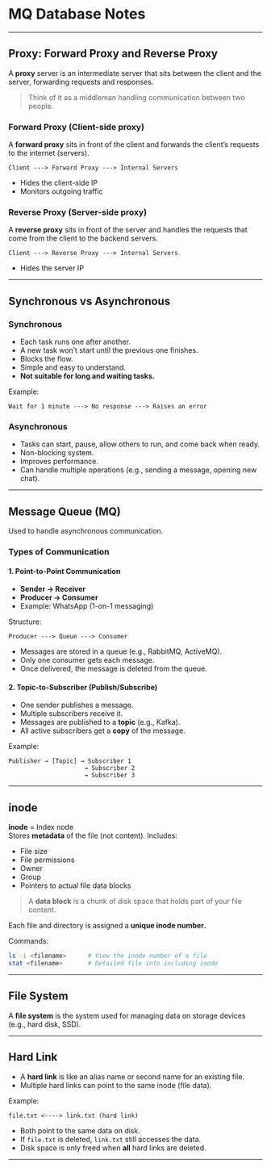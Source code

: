 
# MQ Database Notes

---

## Proxy: Forward Proxy and Reverse Proxy

A **proxy** server is an intermediate server that sits between the client and the server, forwarding requests and responses.

> Think of it as a middleman handling communication between two people.

### Forward Proxy (Client-side proxy)

A **forward proxy** sits in front of the client and forwards the client’s requests to the internet (servers).

```
Client ---> Forward Proxy ---> Internal Servers
```

- Hides the client-side IP
- Monitors outgoing traffic

### Reverse Proxy (Server-side proxy)

A **reverse proxy** sits in front of the server and handles the requests that come from the client to the backend servers.

```
Client ---> Reverse Proxy ---> Internal Servers
```

- Hides the server IP

---

## Synchronous vs Asynchronous

### Synchronous

- Each task runs one after another.
- A new task won’t start until the previous one finishes.
- Blocks the flow.
- Simple and easy to understand.
- **Not suitable for long and waiting tasks.**

Example:

```
Wait for 1 minute ---> No response ---> Raises an error
```

### Asynchronous

- Tasks can start, pause, allow others to run, and come back when ready.
- Non-blocking system.
- Improves performance.
- Can handle multiple operations (e.g., sending a message, opening new chat).

---

## Message Queue (MQ)

Used to handle asynchronous communication.

### Types of Communication

#### 1. Point-to-Point Communication

- **Sender → Receiver**  
- **Producer → Consumer**  
- Example: WhatsApp (1-on-1 messaging)

Structure:

```
Producer ---> Queue ---> Consumer
```

- Messages are stored in a queue (e.g., RabbitMQ, ActiveMQ).
- Only one consumer gets each message.
- Once delivered, the message is deleted from the queue.

#### 2. Topic-to-Subscriber (Publish/Subscribe)

- One sender publishes a message.
- Multiple subscribers receive it.
- Messages are published to a **topic** (e.g., Kafka).
- All active subscribers get a **copy** of the message.

Example:

```
Publisher → [Topic] → Subscriber 1  
                     → Subscriber 2  
                     → Subscriber 3
```

---

## inode

**inode** = Index node  
Stores **metadata** of the file (not content). Includes:

- File size
- File permissions
- Owner
- Group
- Pointers to actual file data blocks

> A **data block** is a chunk of disk space that holds part of your file content.

Each file and directory is assigned a **unique inode number**.

Commands:

```bash
ls -i <filename>      # View the inode number of a file
stat <filename>       # Detailed file info including inode
```

---

## File System

A **file system** is the system used for managing data on storage devices (e.g., hard disk, SSD).

---

## Hard Link

- A **hard link** is like an alias name or second name for an existing file.
- Multiple hard links can point to the same inode (file data).

Example:

```
file.txt <----> link.txt (hard link)
```

- Both point to the same data on disk.
- If `file.txt` is deleted, `link.txt` still accesses the data.
- Disk space is only freed when **all** hard links are deleted.

---
